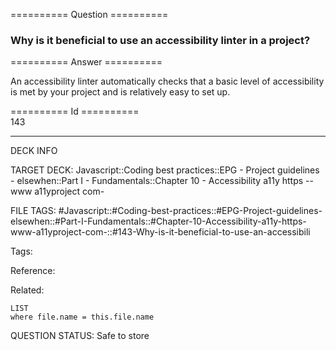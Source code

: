 ========== Question ==========  

### Why is it beneficial to use an accessibility linter in a project?  

========== Answer ==========  

An accessibility linter automatically checks that a basic level of accessibility is met by your project and is relatively easy to set up.

========== Id ==========  
143

---

DECK INFO

TARGET DECK: Javascript::Coding best practices::EPG - Project guidelines - elsewhen::Part I - Fundamentals::Chapter 10 - Accessibility a11y https --www a11yproject com-

FILE TAGS: #Javascript::#Coding-best-practices::#EPG-Project-guidelines-elsewhen::#Part-I-Fundamentals::#Chapter-10-Accessibility-a11y-https-www-a11yproject-com-::#143-Why-is-it-beneficial-to-use-an-accessibili

Tags:

Reference:

Related:

```dataview
LIST
where file.name = this.file.name
```

QUESTION STATUS: Safe to store
